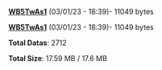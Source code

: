 [**WB5TwAs1**](/data/WB5TwAs1.txt) (03/01/23 - 18:39)- 11049 bytes

[**WB5TwAs1**](/data/WB5TwAs1.txt) (03/01/23 - 18:39)- 11049 bytes

**Total Datas**: 2712

**Total Size**: 17.59 MB / 17.6 MB